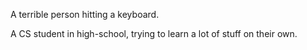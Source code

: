 A terrible person hitting a keyboard.

A CS student in high-school, trying to learn a lot of stuff on their own.
